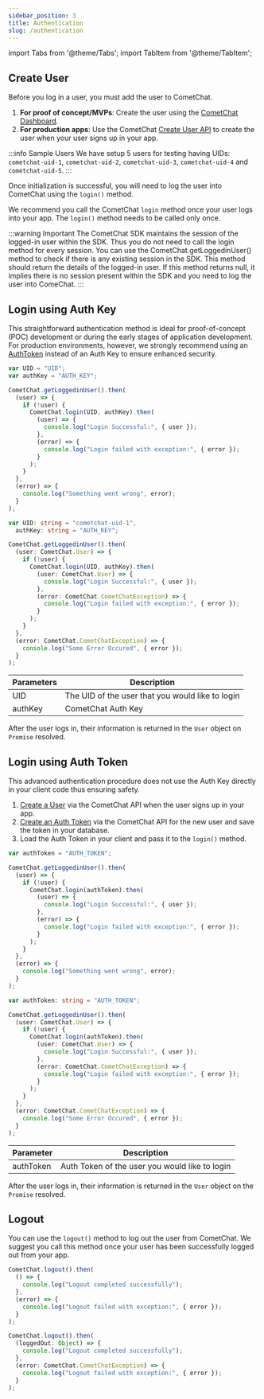 ```yaml
---
sidebar_position: 3
title: Authentication
slug: /authentication
---
```


import Tabs from '@theme/Tabs';
import TabItem from '@theme/TabItem';

## Create User

Before you log in a user, you must add the user to CometChat.

1. **For proof of concept/MVPs**: Create the user using the [CometChat Dashboard](https://app.cometchat.com).
2. **For production apps**: Use the CometChat [Create User API](https://api-explorer.cometchat.com/reference/creates-user) to create the user when your user signs up in your app.

:::info Sample Users
We have setup 5 users for testing having UIDs: `cometchat-uid-1`, `cometchat-uid-2`, `cometchat-uid-3`, `cometchat-uid-4` and `cometchat-uid-5`.
:::

Once initialization is successful, you will need to log the user into CometChat using the `login()` method.

We recommend you call the CometChat `login` method once your user logs into your app. The `login()` method needs to be called only once.

:::warning Important
The CometChat SDK maintains the session of the logged-in user within the SDK. Thus you do not need to call the login method for every session. You can use the CometChat.getLoggedinUser() method to check if there is any existing session in the SDK. This method should return the details of the logged-in user. If this method returns null, it implies there is no session present within the SDK and you need to log the user into ComeChat.
:::

## Login using Auth Key

This straightforward authentication method is ideal for proof-of-concept (POC) development or during the early stages of application development. For production environments, however, we strongly recommend using an [AuthToken](#login-using-auth-token) instead of an Auth Key to ensure enhanced security.

<Tabs>
<TabItem value="Javascript" label="Javascript">

```javascript
var UID = "UID";
var authKey = "AUTH_KEY";

CometChat.getLoggedinUser().then(
  (user) => {
    if (!user) {
      CometChat.login(UID, authKey).then(
        (user) => {
          console.log("Login Successful:", { user });
        },
        (error) => {
          console.log("Login failed with exception:", { error });
        }
      );
    }
  },
  (error) => {
    console.log("Something went wrong", error);
  }
);
```

</TabItem>
<TabItem value="Typescript" label="Typescript">

```typescript
var UID: string = "cometchat-uid-1",
  authKey: string = "AUTH_KEY";

CometChat.getLoggedinUser().then(
  (user: CometChat.User) => {
    if (!user) {
      CometChat.login(UID, authKey).then(
        (user: CometChat.User) => {
          console.log("Login Successful:", { user });
        },
        (error: CometChat.CometChatException) => {
          console.log("Login failed with exception:", { error });
        }
      );
    }
  },
  (error: CometChat.CometChatException) => {
    console.log("Some Error Occured", { error });
  }
);
```

</TabItem>
</Tabs>

| Parameters | Description                                      |
| ---------- | ------------------------------------------------ |
| UID        | The UID of the user that you would like to login |
| authKey    | CometChat Auth Key                               |

After the user logs in, their information is returned in the `User` object on `Promise` resolved.

## Login using Auth Token

This advanced authentication procedure does not use the Auth Key directly in your client code thus ensuring safety.

1. [Create a User](https://api-explorer.cometchat.com/reference/creates-user) via the CometChat API when the user signs up in your app.
2. [Create an Auth Token](https://api-explorer.cometchat.com/reference/create-authtoken) via the CometChat API for the new user and save the token in your database.
3. Load the Auth Token in your client and pass it to the `login()` method.

<Tabs>
<TabItem value="Javascript" label="Javascript">

```javascript
var authToken = "AUTH_TOKEN";

CometChat.getLoggedinUser().then(
  (user) => {
    if (!user) {
      CometChat.login(authToken).then(
        (user) => {
          console.log("Login Successful:", { user });
        },
        (error) => {
          console.log("Login failed with exception:", { error });
        }
      );
    }
  },
  (error) => {
    console.log("Something went wrong", error);
  }
);
```

</TabItem>
<TabItem value="Typescript" label="Typescript">

```typescript
var authToken: string = "AUTH_TOKEN";

CometChat.getLoggedinUser().then(
  (user: CometChat.User) => {
    if (!user) {
      CometChat.login(authToken).then(
        (user: CometChat.User) => {
          console.log("Login Successful:", { user });
        },
        (error: CometChat.CometChatException) => {
          console.log("Login failed with exception:", { error });
        }
      );
    }
  },
  (error: CometChat.CometChatException) => {
    console.log("Some Error Occured", { error });
  }
);
```

</TabItem>
</Tabs>

| Parameter | Description                                    |
| --------- | ---------------------------------------------- |
| authToken | Auth Token of the user you would like to login |

After the user logs in, their information is returned in the `User` object on the `Promise` resolved.

## Logout

You can use the `logout()` method to log out the user from CometChat. We suggest you call this method once your user has been successfully logged out from your app.

<Tabs>
<TabItem value="Javascript" label="Javascript">

```javascript
CometChat.logout().then(
  () => {
    console.log("Logout completed successfully");
  },
  (error) => {
    console.log("Logout failed with exception:", { error });
  }
);
```

</TabItem>
<TabItem value="Typescript" label="Typescript">

```typescript
CometChat.logout().then(
  (loggedOut: Object) => {
    console.log("Logout completed successfully");
  },
  (error: CometChat.CometChatException) => {
    console.log("Logout failed with exception:", { error });
  }
);
```

</TabItem>
</Tabs>
